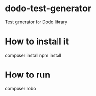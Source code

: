 # dodo-test-generator
Test generator for Dodo library

# How to install it
composer install
npm install

# How to run
composer robo